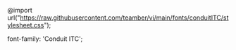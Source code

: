 @import url("https://raw.githubusercontent.com/teamber/vi/main/fonts/conduitITC/stylesheet.css");

font-family: 'Conduit ITC';
